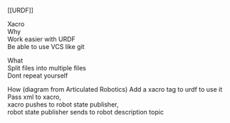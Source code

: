 [[URDF]]

Xacro  
Why  
Work easier with URDF  
Be able to use VCS like git  

What  
Split files into multiple files  
Dont repeat yourself  
  
How (diagram from Articulated Robotics)
Add a xacro tag to urdf to use it  
Pass xml to xacro,  
xacro pushes to robot state publisher,  
robot state publisher sends to robot description topic